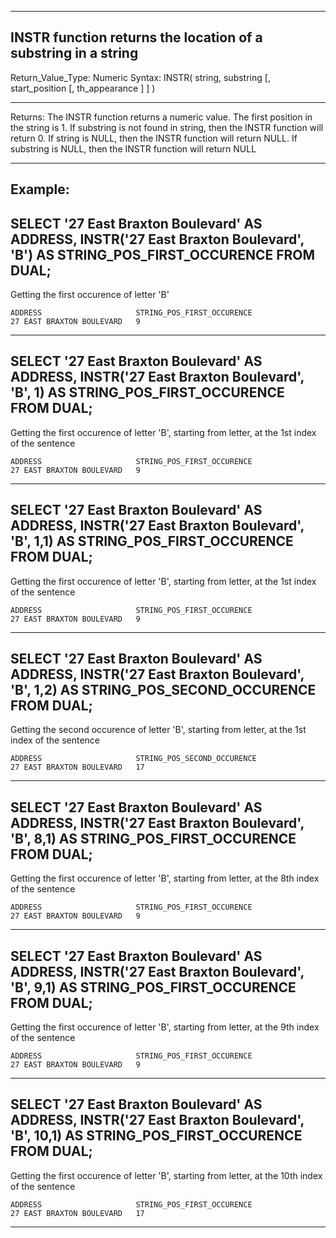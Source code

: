 --------------------------------------------------------------------------------
INSTR function returns the location of a substring in a string
--------------------------------------------------------------------------------
Return_Value_Type: Numeric
Syntax: INSTR( string, substring [, start_position [, th_appearance ] ] )

--------------------------------------------------------------------------------
Returns:
The INSTR function returns a numeric value. The first position in the string is 1.
If substring is not found in string, then the INSTR function will return 0.
If string is NULL, then the INSTR function will return NULL.
If substring is NULL, then the INSTR function will return NULL

--------------------------------------------------------------------------------

Example:
--------------------------------------------------------------------------------

SELECT '27 East Braxton Boulevard' AS ADDRESS, INSTR('27 East Braxton Boulevard', 'B') AS STRING_POS_FIRST_OCCURENCE FROM DUAL;
--------------------------------------------------------------------------------

Getting the first occurence of letter 'B'

    ADDRESS                     STRING_POS_FIRST_OCCURENCE
    27 EAST BRAXTON BOULEVARD	9

--------------------------------------------------------------------------------
SELECT '27 East Braxton Boulevard' AS ADDRESS, INSTR('27 East Braxton Boulevard', 'B', 1) AS STRING_POS_FIRST_OCCURENCE FROM DUAL;
--------------------------------------------------------------------------------

Getting the first occurence of letter 'B', starting from letter, at the 1st index of the sentence

    ADDRESS                     STRING_POS_FIRST_OCCURENCE
    27 EAST BRAXTON BOULEVARD	9

--------------------------------------------------------------------------------
SELECT '27 East Braxton Boulevard' AS ADDRESS, INSTR('27 East Braxton Boulevard', 'B', 1,1) AS STRING_POS_FIRST_OCCURENCE FROM DUAL;
--------------------------------------------------------------------------------

Getting the first occurence of letter 'B', starting from letter, at the 1st index of the sentence

    ADDRESS                     STRING_POS_FIRST_OCCURENCE
    27 EAST BRAXTON BOULEVARD	9

--------------------------------------------------------------------------------
SELECT '27 East Braxton Boulevard' AS ADDRESS, INSTR('27 East Braxton Boulevard', 'B', 1,2) AS STRING_POS_SECOND_OCCURENCE FROM DUAL;
--------------------------------------------------------------------------------

Getting the second occurence of letter 'B', starting from letter, at the 1st index of the sentence

    ADDRESS                     STRING_POS_SECOND_OCCURENCE
    27 EAST BRAXTON BOULEVARD	17

--------------------------------------------------------------------------------
SELECT '27 East Braxton Boulevard' AS ADDRESS, INSTR('27 East Braxton Boulevard', 'B', 8,1) AS STRING_POS_FIRST_OCCURENCE FROM DUAL;
--------------------------------------------------------------------------------

Getting the first occurence of letter 'B', starting from letter, at the 8th index of the sentence

    ADDRESS                     STRING_POS_FIRST_OCCURENCE
    27 EAST BRAXTON BOULEVARD	9

--------------------------------------------------------------------------------
SELECT '27 East Braxton Boulevard' AS ADDRESS, INSTR('27 East Braxton Boulevard', 'B', 9,1) AS STRING_POS_FIRST_OCCURENCE FROM DUAL;
--------------------------------------------------------------------------------

Getting the first occurence of letter 'B', starting from letter, at the 9th index of the sentence

    ADDRESS                     STRING_POS_FIRST_OCCURENCE
    27 EAST BRAXTON BOULEVARD	9

--------------------------------------------------------------------------------
SELECT '27 East Braxton Boulevard' AS ADDRESS, INSTR('27 East Braxton Boulevard', 'B', 10,1) AS STRING_POS_FIRST_OCCURENCE FROM DUAL;
--------------------------------------------------------------------------------

Getting the first occurence of letter 'B', starting from letter, at the 10th index of the sentence

    ADDRESS                     STRING_POS_FIRST_OCCURENCE
    27 EAST BRAXTON BOULEVARD	17

--------------------------------------------------------------------------------